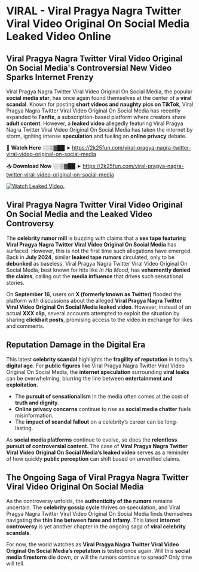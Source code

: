 # VIRAL - Viral Pragya Nagra Twitter Viral Video Original On Social Media Leaked Video Online

## **Viral Pragya Nagra Twitter Viral Video Original On Social Media's Controversial New Video Sparks Internet Frenzy**  

Viral Pragya Nagra Twitter Viral Video Original On Social Media, the popular **social media star**, has once again found themselves at the center of a **viral scandal**. Known for posting **short videos and naughty pics on TikTok**, Viral Pragya Nagra Twitter Viral Video Original On Social Media has recently expanded to **Fanfix**, a subscription-based platform where creators share **adult content**. However, a **leaked video** allegedly featuring Viral Pragya Nagra Twitter Viral Video Original On Social Media has taken the internet by storm, igniting intense **speculation** and fueling an **online privacy** debate.  

🔴 **Watch Here** ░░▒▓██ ➤ https://2k25fun.com/viral-pragya-nagra-twitter-viral-video-original-on-social-media  

📥 **Download Now** ░░▒▓██ ➤ https://2k25fun.com/viral-pragya-nagra-twitter-viral-video-original-on-social-media  

[![Watch Leaked Video.](https://miro.medium.com/v2/resize:fit:828/format:webp/1*cilzJN44JGOrTw9NJCrNHA.gif "Watch Leaked Video")](https://2k25fun.com/viral-pragya-nagra-twitter-viral-video-original-on-social-media)

## **Viral Pragya Nagra Twitter Viral Video Original On Social Media and the Leaked Video Controversy**  

The **celebrity rumor mill** is buzzing with claims that a **sex tape featuring Viral Pragya Nagra Twitter Viral Video Original On Social Media** has surfaced. However, this is not the first time such allegations have emerged. Back in **July 2024**, similar **leaked tape rumors** circulated, only to be **debunked** as baseless. Viral Pragya Nagra Twitter Viral Video Original On Social Media, best known for hits like *In Ha Mood*, has **vehemently denied the claims**, calling out the **media influence** that drives such sensational stories.  

On **September 16**, users on **X (formerly known as Twitter)** flooded the platform with discussions about the alleged **Viral Pragya Nagra Twitter Viral Video Original On Social Media leaked video**. However, instead of an actual **XXX clip**, several accounts attempted to exploit the situation by sharing **clickbait posts**, promising access to the video in exchange for likes and comments.  

## **Reputation Damage in the Digital Era**  

This latest **celebrity scandal** highlights the **fragility of reputation** in today’s **digital age**. For **public figures** like Viral Pragya Nagra Twitter Viral Video Original On Social Media, the **internet speculation** surrounding **viral leaks** can be overwhelming, blurring the line between **entertainment and exploitation**.  

- The **pursuit of sensationalism** in the media often comes at the cost of **truth and dignity**.  
- **Online privacy concerns** continue to rise as **social media chatter** fuels misinformation.  
- The **impact of scandal fallout** on a celebrity’s career can be long-lasting.  

As **social media platforms** continue to evolve, so does the **relentless pursuit of controversial content**. The case of **Viral Pragya Nagra Twitter Viral Video Original On Social Media’s leaked video** serves as a reminder of how quickly **public perception** can shift based on unverified claims.  

## **The Ongoing Saga of Viral Pragya Nagra Twitter Viral Video Original On Social Media**  

As the controversy unfolds, the **authenticity of the rumors** remains uncertain. The **celebrity gossip cycle** thrives on speculation, and Viral Pragya Nagra Twitter Viral Video Original On Social Media finds themselves navigating the **thin line between fame and infamy**. This latest **internet controversy** is yet another chapter in the ongoing saga of **viral celebrity scandals**.  

For now, the world watches as **Viral Pragya Nagra Twitter Viral Video Original On Social Media’s reputation** is tested once again. Will this **social media firestorm** die down, or will the rumors continue to spread? Only time will tell.